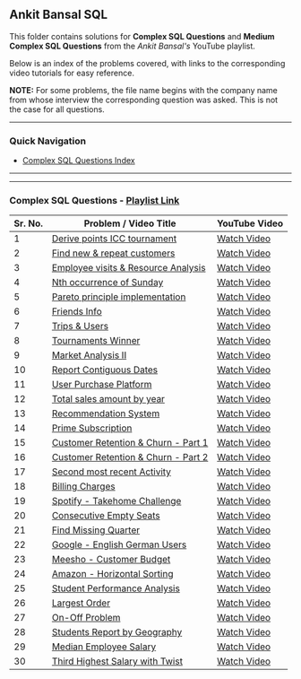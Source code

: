 ## Ankit Bansal SQL

This folder contains solutions for **Complex SQL Questions** and **Medium Complex SQL Questions** from the *Ankit Bansal's* YouTube playlist.

Below is an index of the problems covered, with links to the corresponding video tutorials for easy reference.

**NOTE:** For some problems, the file name begins with the company name from whose interview the corresponding question was asked. This is not the case for all questions.


---

### Quick Navigation

- [Complex SQL Questions Index](#complex-sql-questions---playlist-link)

---
---

### Complex SQL Questions - [Playlist Link](https://www.youtube.com/playlist?list=PLBTZqjSKn0IeKBQDjLmzisazhqQy4iGkb)

| Sr. No. | Problem / Video Title                                                                          | YouTube Video                                                   |
|---------|------------------------------------------------------------------------------------------------|-----------------------------------------------------------------|
| 1       | [Derive points ICC tournament](./ankit-bansal-sql/complex-questions-playlist/01-derive-points-icc-tournament.md.md)                           | [Watch Video](https://www.youtube.com/watch?v=qyAgWL066Vo)      |
| 2       | [Find new & repeat customers](./complex-sql-questions-playlist/02-find-new-&-repeat-customers.md)                             | [Watch Video](https://www.youtube.com/watch?v=MpAMjtvarrc)      |
| 3       | [Employee visits & Resource Analysis](./complex-sql-questions-playlist/03-employee-visits-&-resource-analysis.md)             | [Watch Video](https://www.youtube.com/watch?v=P6kNMyqKD0A)      |
| 4       | [Nth occurrence of Sunday](./complex-sql-questions-playlist/04-nth-occurence-of-sunday.md)                                    | [Watch Video](https://www.youtube.com/watch?v=6XQAokp4UCs)      |
| 5       | [Pareto principle implementation](./complex-sql-questions-playlist/05-pareto-principle-implementation.md)                     | [Watch Video](https://www.youtube.com/watch?v=oGgE180oaTs)      |
| 6       | [Friends Info](./complex-sql-questions-playlist/06-friends-info.md)                                                           | [Watch Video](https://www.youtube.com/watch?v=SfzbR69LquU)      |
| 7       | [Trips & Users](./complex-sql-questions-playlist/07-trips-&-users.md)                                                         | [Watch Video](https://www.youtube.com/watch?v=EjzhMv0E_FE)      |
| 8       | [Tournaments Winner](./complex-sql-questions-playlist/08-tournaments-winner.md)                                               | [Watch Video](https://www.youtube.com/watch?v=IQ4n4n-Y9z8)      |
| 9       | [Market Analysis II](./complex-sql-questions-playlist/09-market-analysis-ii.md)                                               | [Watch Video](https://www.youtube.com/watch?v=1ias-sP_XAY)      |
| 10      | [Report Contiguous Dates](./complex-sql-questions-playlist/10-report-contiguous-dates.md)                                     | [Watch Video](https://www.youtube.com/watch?v=WrToXXN7Jb4)      |
| 11      | [User Purchase Platform](./complex-sql-questions-playlist/11-user-purchase-platform.md)                                       | [Watch Video](https://www.youtube.com/watch?v=4MLVfsQEGl0)      |
| 12      | [Total sales amount by year](./complex-sql-questions-playlist/12-total-sales-amount-by-year.md)                               | [Watch Video](https://www.youtube.com/watch?v=ewmEHQSQYRM)      |
| 13      | [Recommendation System](./complex-sql-questions-playlist/13-recommendation-system.md)                                         | [Watch Video](https://www.youtube.com/watch?v=9Kh7EnZlhUg)      |
| 14      | [Prime Subscription](./complex-sql-questions-playlist/14-prime-subscription.md)                                               | [Watch Video](https://www.youtube.com/watch?v=i_ljK9gmstY)      |
| 15      | [Customer Retention & Churn - Part 1](./complex-sql-questions-playlist/15-16-customer-retention-&-churn.md)                   | [Watch Video](https://www.youtube.com/watch?v=6hfsRqmyvog)      |
| 16      | [Customer Retention & Churn - Part 2](./complex-sql-questions-playlist/15-16-customer-retention-&-churn.md)                   | [Watch Video](https://www.youtube.com/watch?v=hGflhxWWxTI)      |
| 17      | [Second most recent Activity](./complex-sql-questions-playlist/17-second-most-recent-activity.md)                             | [Watch Video](https://www.youtube.com/watch?v=RljzVfz8vjk)      |
| 18      | [Billing Charges](./complex-sql-questions-playlist/18-billing-charges.md)                                                     | [Watch Video](https://www.youtube.com/watch?v=51ryMCf-fvU)      |
| 19      | [Spotify - Takehome Challenge](./complex-sql-questions-playlist/19-spotify-takehome-challenge.md)                               | [Watch Video](https://www.youtube.com/watch?v=-YdAIMjHZrM)    |
| 20      | [Consecutive Empty Seats](./complex-sql-questions-playlist/20-consecutive-empty-seats.md)                                    | [Watch Video](https://www.youtube.com/watch?v=F9Otofceer0)       |
| 21      | [Find Missing Quarter](./complex-sql-questions-playlist/21-find-missing-quarter.md)                                           | [Watch Video](https://www.youtube.com/watch?v=cGP5Tm2gVdQ)      |
| 22      | [Google - English German Users](./complex-sql-questions-playlist/24-google-english-german-users.md)                             | [Watch Video](https://www.youtube.com/watch?v=35gjU7pChQk)    |
| 23      | [Meesho - Customer Budget](./complex-sql-questions-playlist/25-meesho-customer-budget.md)                                     | [Watch Video](https://www.youtube.com/watch?v=B09xhslOvxw)      |
| 24      | [Amazon - Horizontal Sorting](./complex-sql-questions-playlist/26-amazon-horizontal-sorting.md)                                 | [Watch Video](https://www.youtube.com/watch?v=FZm7NgybHWA)    |
| 25      | [Student Performance Analysis](./complex-sql-questions-playlist/27-student-performance-analysis.md)                           | [Watch Video](https://www.youtube.com/watch?v=Ck1gQrlS5pQ)      |
| 26      | [Largest Order](./complex-sql-questions-playlist/28-largest-order.md)                                                         | [Watch Video](https://www.youtube.com/watch?v=e1SVjR-xoto)      |
| 27      | [On-Off Problem](./complex-sql-questions-playlist/29-on-off-problem.md)                                                       | [Watch Video](https://www.youtube.com/watch?v=XQ80MgsTka0)      |
| 28      | [Students Report by Geography](./complex-sql-questions-playlist/30-students-report-by-geography.md)                           | [Watch Video](https://www.youtube.com/watch?v=e-I9SxbLky8)      |
| 29      | [Median Employee Salary](./complex-sql-questions-playlist/31-median-employee-salary.md)                                       | [Watch Video](https://www.youtube.com/watch?v=fwPk1RXlorQ)      |
| 30      | [Third Highest Salary with Twist](./complex-sql-questions-playlist/32-third-highest-salary-with-twist.md)                     | [Watch Video](https://www.youtube.com/watch?v=Cbm6Hz_Yhwg)      |


